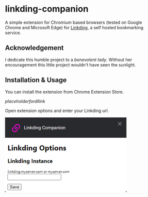 # linkding-companion
A simple extension for Chromium based browsers (tested on Google Chrome and Microsoft Edge) for [Linkding](https://github.com/sissbruecker/linkding), a self hosted bookmarking service.



## Acknowledgement

I dedicate this humble project to a *benevolent lady*. Without her encouragement this little project wouldn't have seen the sunlight.

## Installation & Usage

You can install the extension from Chrome Extension Store.

*placeholderfordllink*

Open extension options and enter your Linkding url.

![Options Page](screenshots/options.png?raw=true "Options Page")